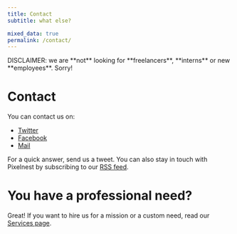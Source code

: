```yaml
---
title: Contact
subtitle: what else?

mixed_data: true
permalink: /contact/
---
```


<div data-block="danger">
  DISCLAIMER: we are **not** looking for **freelancers**, **interns** or new **employees**. Sorry!
</div>

# Contact

You can contact us on:

* [Twitter](https://twitter.com/pixelnest/)
* [Facebook](https://www.facebook.com/pixelneststudio/)
* [Mail](mailto:site@pixelnest.io)

For a quick answer, send us a tweet. You can also stay in touch with Pixelnest by subscribing to our [RSS feed](http://feedpress.me/pixelnest).

# You have a professional need?

Great! If you want to hire us for a mission or a custom need, read our [Services page](/services/).

